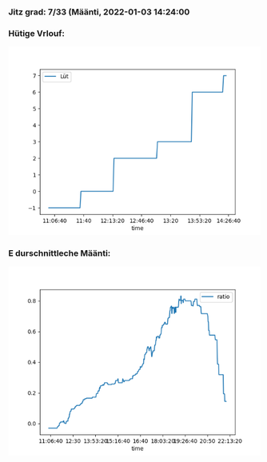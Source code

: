### Jitz grad: 7/33 (Määnti, 2022-01-03 14:24:00

### Hütige Vrlouf:
![Graph](Today.png)

### E durschnittleche Määnti:
![Graph](Määnti.png)
